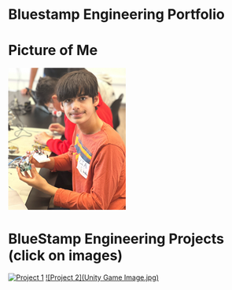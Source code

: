 # Bluestamp Engineering Portfolio

# Picture of Me
<img src="Zia-Headshot-Large.png" alt="Photo of me" />

# BlueStamp Engineering Projects (click on images)

[![Project 1](Picture-Hexapod.png)](./project1.html)
[![Project 2](Unity Game Image.jpg)](./project2.html)
